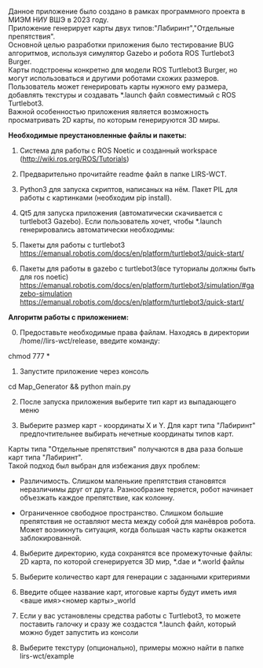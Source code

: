 Данное приложение было создано в рамках программного проекта в МИЭМ НИУ ВШЭ в 2023 году.  
Приложение генерирует карты двух типов:"Лабиринт","Отдельные препятствия".  
Основной целью разработки приложения было тестирование BUG алгоритмов, используя симулятор Gazebo и робота ROS Turtlebot3 Burger.  
Карты подстроены конкретно для модели ROS Turtlebot3 Burger, но могут использоваться и другими роботами схожих размеров.  
Пользователь может генерировать карты нужного ему размера, добавлять текстуры и создавать *.launch файл совместимый с ROS Turtlebot3.  
Важной особенностью приложения является возможность просматривать 2D карты, по которым генерируются 3D миры.



**Необходимые преустановленные файлы и пакеты:**


1. Система для работы с ROS Noetic и созданный workspace (http://wiki.ros.org/ROS/Tutorials)

2. Предварительно прочитайте readme файл в папке LIRS-WCT.

3. Python3 для запуска скриптов, написаных на нём. Пакет PIL для работы с картинками (необходим pip install).

4. Qt5 для запуска приложения (автоматически скачивается с turtlebot3 Gazebo).
Если пользователь хочет, чтобы *.launch генерировались автоматически необходимы:

5. Пакеты для работы с turtlebot3
https://emanual.robotis.com/docs/en/platform/turtlebot3/quick-start/

6. Пакеты для работы в gazebo с turtlebot3(все туториалы должны быть для ros noetic)
https://emanual.robotis.com/docs/en/platform/turtlebot3/simulation/#gazebo-simulation
https://emanual.robotis.com/docs/en/platform/turtlebot3/quick-start/


**Алгоритм работы с приложением:**

0. Предоставьте необходимые права файлам. Находясь в директории /home/<user>/lirs-wct/release, введите команду:

chmod 777 *

1. Запустите приложение через консоль

cd Map_Generator &&
python main.py

2. После запуска приложения выберите тип карт из выпадающего меню

3. Выберите размер карт - координаты X и Y.
Для карт типа "Лабиринт" предпочтительнее выбирать нечетные координаты типов карт.

Карты типа "Отдельные препятствия" получаются в два раза больше карт типа "Лабиринт".  
Такой подход был выбран для избежания двух проблем:  
  
- Различимость. 
Слишком маленькие препятствия становятся неразличимы друг от друга. Разнообразие теряется, робот начинает объезжать каждое препятствие, как колонну.  
  
- Ограниченное свободное пространство. 
Слишком большие препятствия не оставляют места между собой для манёвров робота.
Может возникнуть ситуация, когда большая часть карты окажется заблокированной.
  

4. Выберите директорию, куда сохранятся все промежуточные файлы: 2D карта, по которой сгенерируется 3D мир, *.dae и *.world файлы

5. Выберите количество карт для генерации с заданными критериями

6. Введите общее название карт, итоговые карты будут иметь имя
<ваше имя><номер карты>_world

7. Если у вас установлены средства работы с Turtlebot3, то можете поставить галочку и сразу же создастся *.launch файл, который можно будет запустить из консоли

8. Выберите текстуру (опционально), примеры можно найти в папке lirs-wct/example

